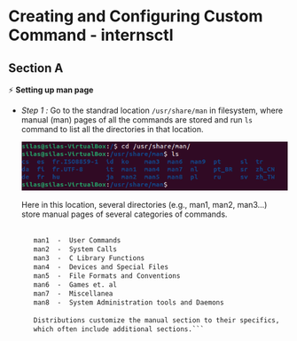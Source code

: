 # Creating and Configuring Custom Command - internsctl
## Section A
⚡ **Setting up man page**
- *Step 1 :* Go to the standrad location `/usr/share/man` in filesystem, where manual (man) pages of all the commands are stored and run `ls` command to list all the directories in that location.

  <img src = "/images/Setting_Up_Man_Page_step-1.png">
  
  Here in this location, several directories (e.g., man1, man2, man3...) store manual pages of several categories of commands.
  
   ```   The standard sections of the manual include:

      man1  -  User Commands
      man2  -  System Calls
      man3  -  C Library Functions
      man4  -  Devices and Special Files
      man5  -  File Formats and Conventions
      man6  -  Games et. al
      man7  -  Miscellanea
      man8  -  System Administration tools and Daemons

      Distributions customize the manual section to their specifics,
      which often include additional sections.```
